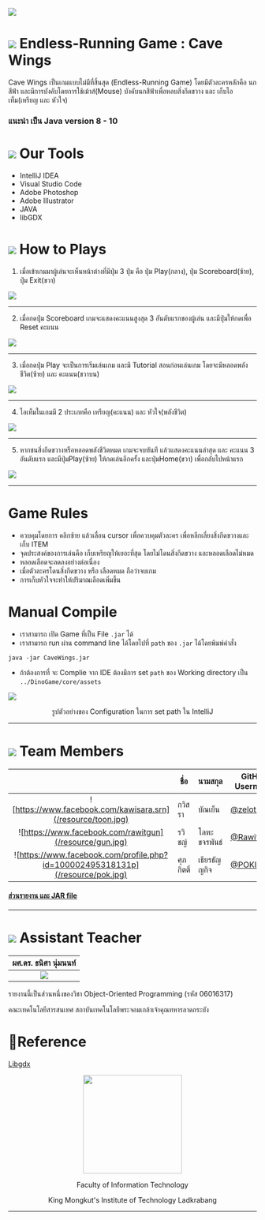 ![](/resource/readme-intro.gif)
# ![](/resource/flag-3.png)  Endless-Running Game : Cave Wings
Cave Wings เป็นเกมแบบไม่มีที่สิ้นสุด (Endless-Running Game) โดยมีตัวละครหลักคือ นกสีฟ้า และมีการบังคับโดยการใช้เม้าส์(Mouse) บังคับนกสีฟ้าเพื่อหลบสิ่งกีดขวาง และ เก็บไอเท็ม(เหรียญ และ หัวใจ)

### แนะนำ เป็น Java version 8 - 10


# ![](/resource/settings.png) Our Tools

* IntelliJ IDEA
* Visual Studio Code
* Adobe Photoshop
* Adobe Illustrator
* JAVA
* libGDX


# ![](/resource/idea.png) How to Plays

1. เมื่อเข้าเกมมาผู้เล่นจะเห็นหน้าต่างที่มีปุ่ม 3 ปุ่ม คือ ปุ่ม Play(กลาง), ปุ่ม Scoreboard(ซ้าย), ปุ่ม Exit(ขวา)

![](/resource/screenshot-1.gif) 

---

2. เมื่อกดปุ่ม Scoreboard เกมจะแสดงคะแนนสูงสุด 3 อันดับแรกของผู้เล่น และมีปุ่มให้กดเพื่อ Reset คะแนน

![](/resource/screenshot-2.gif) 

---

3. เมื่อกดปุ่ม Play จะเป็นการเริ่มเล่นเกม และมี Tutorial สอนก่อนเล่นเกม โดยจะมีหลอดพลังชีวิต(ซ้าย) และ คะแนน(ขวาบน)

![](/resource/screenshot-3.gif) 

---

4. ไอเท็มในเกมมี 2 ประเภทคือ เหรียญ(คะแนน) และ หัวใจ(พลังชีวิต)

![](/resource/screenshot-4.gif) 

---

5. หากชนสิ่งกีดขวางหรือหลอดพลังชีวิตหมด เกมจะจบทันที แล้วแสดงคะแนนล่าสุด และ คะแนน 3 อันดับแรก และมีปุ่มPlay(ซ้าย) ให้กดเล่นอีกครั้ง และปุ่มHome(ขวา) เพื่อกลับไปหน้าแรก

![](/resource/screenshot-5.gif) 

---

# Game Rules

- ควบคุมโดยการ คลิกซ้าย แล้วเลื่อน cursor เพื่อควบคุมตัวละคร เพื่อหลีกเลี่ยงสิ่งกีดขวางและเก็บ ITEM
- จุดประสงค์ของการเล่นคือ เก็บเหรียญให้เยอะที่สุด โดยไม่โดนสิ่งกีดขวาง และหลอดเลือดไม่หมด
- หลอดเลือดจะลดลงอย่างต่อเนื่อง
- เมื่อตัวละครโดนสิ่งกีดขวาง หรือ เลือดหมด ถือว่าจบเกม
- การเก็บหัวใจจะทำให้ปริมาณเลือดเพิ่มขึ้น

# Manual Compile
- เราสามารถ เปิด Game ที่เป็น File `.jar` ได้ 
- เราสามารถ run ผ่าน command line ได้โดยไปที่ `path` ของ `.jar` ได้โดยพิมพ์คำสั่ง

```
java -jar CaveWings.jar
```

- ถ้าต้องการที่ จะ Complie จาก IDE ต้องมีการ set `path` ของ Working directory เป็น `../DinoGame/core/assets`

<img src="resource/path.png">
<p align = "center"> รูปตัวอย่างของ Configuration ในการ set path ใน IntelliJ</p>

___

# ![](/resource/users-1.png) Team Members
|  |ชื่อ|นามสกุล|GitHub Username|รหัสนักศึกษา|
|:-:|--|------|---------------|---------|
|![https://www.facebook.com/kawisara.srn](/resource/toon.jpg)|กวิสรา|บัณเย็น|[@zelotype](https://github.com/zelotype)|60070002|
|![https://www.facebook.com/rawitgun](/resource/gun.jpg)|รวิชญ์|โลหะขจรพันธ์|[@RawitSHIE](https://github.com/RawitSHIEK)|60070081|
|![https://www.facebook.com/profile.php?id=100002495318131p](/resource/pok.jpg)|ศุภกิตติ์|เธียรธัญญกิจ|[@POKINBKK](https://github.com/POKINBKK)|60070098|

#### [ส่วนรายงาน และ JAR file](https://github.com/oop-it-kmitl-61/DinoGame/tree/master/Report%20and%20JAR)


---

# ![](/resource/star-1.png) Assistant Teacher
|ผศ.ดร. ธนิศา นุ่มนนท์|
|:-:|
|![](/resource/Thanisa.png)|

รายงานนี้เป็นส่วนหนึ่งของวิชา Object-Oriented Programming (รหัส 06016317)

คณะเทคโนโลยีสารสนเทศ สถาบันเทคโนโลยีพระจอมเกล้าเจ้าคุณทหารลาดกระบัง


# 🔗Reference

[Libgdx](https://libgdx.badlogicgames.com/)



<p align="center">
<img src="resource/it.jpg" width="200">
</p>
<p align="center">Faculty of Information Technology</p>
<p align="center">King Mongkut's Institute of Technology Ladkrabang</p>

---
